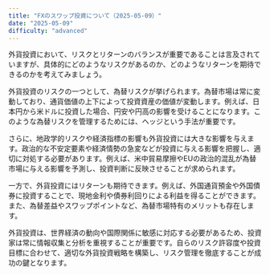 ```yaml
---
title: "FXのスワップ投資について（2025-05-09）"
date: "2025-05-09"
difficulty: "advanced"
---
```


外貨投資において、リスクとリターンのバランスが重要であることは言及されていますが、具体的にどのようなリスクがあるのか、どのようなリターンを期待できるのかを考えてみましょう。

外貨投資のリスクの一つとして、為替リスクが挙げられます。為替市場は常に変動しており、通貨価値の上下によって投資資産の価値が変動します。例えば、日本円から米ドルに投資した場合、円安や円高の影響を受けることになります。このような為替リスクを管理するためには、ヘッジという手法が重要です。

さらに、地政学的リスクや経済指標の影響も外貨投資には大きな影響を与えます。政治的な不安定要素や経済情勢の急変などが投資に与える影響を把握し、適切に対処する必要があります。例えば、米中貿易摩擦やEUの政治的混乱が為替市場に与える影響を予測し、投資判断に反映させることが求められます。

一方で、外貨投資にはリターンも期待できます。例えば、外国通貨預金や外国債券に投資することで、現地金利や債券利回りによる利益を得ることができます。また、為替差益やスワップポイントなど、為替市場特有のメリットも存在します。

外貨投資は、世界経済の動向や国際関係に敏感に対応する必要があるため、投資家は常に情報収集と分析を重視することが重要です。自らのリスク許容度や投資目標に合わせて、適切な外貨投資戦略を構築し、リスク管理を徹底することが成功の鍵となります。
